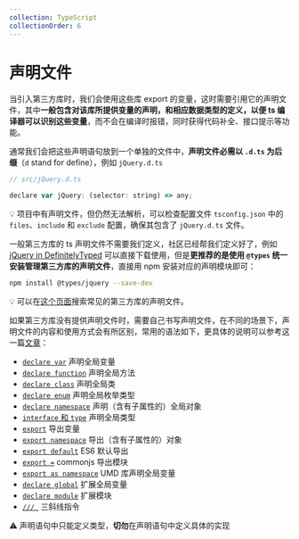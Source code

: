 ```yaml
---
collection: TypeScript
collectionOrder: 6
---
```




# 声明文件

当引入第三方库时，我们会使用这些库 export 的变量，这时需要引用它的声明文件，其中**一般包含对该库所提供变量的声明，和相应数据类型的定义，以便 ts 编译器可以识别这些变量**，而不会在编译时报错，同时获得代码补全、接口提示等功能。

通常我们会把这些声明语句放到一个单独的文件中，**声明文件必需以 `.d.ts` 为后缀**（`d` stand for define），例如 `jQuery.d.ts`

```js
// src/jQuery.d.ts

declare var jQuery: (selector: string) => any;
```

:bulb: 项目中有声明文件，但仍然无法解析，可以检查配置文件 `tsconfig.json` 中的 `files`、`include` 和 `exclude` 配置，确保其包含了 `jQuery.d.ts` 文件。

一般第三方库的 ts 声明文件不需要我们定义，社区已经帮我们定义好了，例如[jQuery in DefinitelyTyped](https://github.com/DefinitelyTyped/DefinitelyTyped/tree/master/types/jquery/index.d.ts) 可以直接下载使用，但是**更推荐的是使用 `@types` 统一安装管理第三方库的声明文件**，直接用 npm 安装对应的声明模块即可：

```bash
npm install @types/jquery --save-dev
```

:bulb: 可以在[这个页面](https://microsoft.github.io/TypeSearch/)搜索常见的第三方库的声明文件。

如果第三方库没有提供声明文件时，需要自己书写声明文件，在不同的场景下，声明文件的内容和使用方式会有所区别，常用的语法如下，更具体的说明可以参考这一篇[文章](https://ts.xcatliu.com/basics/declaration-files.html)：

- [`declare var`](https://ts.xcatliu.com/basics/declaration-files.html#declare-var) 声明全局变量
- [`declare function`](https://ts.xcatliu.com/basics/declaration-files.html#declare-function) 声明全局方法
- [`declare class`](https://ts.xcatliu.com/basics/declaration-files.html#declare-class) 声明全局类
- [`declare enum`](https://ts.xcatliu.com/basics/declaration-files.html#declare-enum) 声明全局枚举类型
- [`declare namespace`](https://ts.xcatliu.com/basics/declaration-files.html#declare-namespace) 声明（含有子属性的）全局对象
- [`interface` 和 `type`](https://ts.xcatliu.com/basics/declaration-files.html#interface-和-type) 声明全局类型
- [`export`](https://ts.xcatliu.com/basics/declaration-files.html#export) 导出变量
- [`export namespace`](https://ts.xcatliu.com/basics/declaration-files.html#export-namespace) 导出（含有子属性的）对象
- [`export default`](https://ts.xcatliu.com/basics/declaration-files.html#export-default) ES6 默认导出
- [`export =`](https://ts.xcatliu.com/basics/declaration-files.html#export-1) commonjs 导出模块
- [`export as namespace`](https://ts.xcatliu.com/basics/declaration-files.html#export-as-namespace) UMD 库声明全局变量
- [`declare global`](https://ts.xcatliu.com/basics/declaration-files.html#declare-global) 扩展全局变量
- [`declare module`](https://ts.xcatliu.com/basics/declaration-files.html#declare-module) 扩展模块
- [`/// `](https://ts.xcatliu.com/basics/declaration-files.html#san-xie-xian-zhi-ling) 三斜线指令

:warning: 声明语句中只能定义类型，**切勿**在声明语句中定义具体的实现



